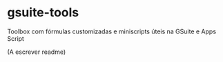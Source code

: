 # gsuite-tools
Toolbox com fórmulas customizadas e miniscripts úteis na GSuite e Apps Script

(A escrever readme)
